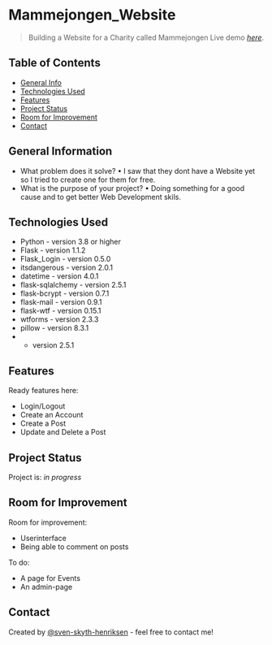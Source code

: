 # Mammejongen_Website

> Building a Website for a Charity called Mammejongen
> Live demo [_here_](https://www.example.com). <!-- If you have the project hosted somewhere, include the link here. -->

## Table of Contents
* [General Info](#general-information)
* [Technologies Used](#technologies-used)
* [Features](#features)
* [Project Status](#project-status)
* [Room for Improvement](#room-for-improvement)
* [Contact](#contact)



## General Information
- What problem does it solve?
• I saw that they dont have a Website yet so I tried to create one for them for free.
- What is the purpose of your project?
• Doing something for a good cause and to get better Web Development skils.
<!-- You don't have to answer all the questions - just the ones relevant to your project. -->


## Technologies Used
- Python - version 3.8 or higher
- Flask - version 1.1.2
- Flask_Login - version 0.5.0
- itsdangerous - version 2.0.1
- datetime - version 4.0.1
- flask-sqlalchemy - version 2.5.1
- flask-bcrypt - version 0.7.1 
- flask-mail - version 0.9.1
- flask-wtf - version 0.15.1
- wtforms - version 2.3.3
- pillow - version 8.3.1
-  - version 2.5.1



## Features
Ready features here:
- Login/Logout
- Create an Account
- Create a Post
- Update and Delete a Post



## Project Status
Project is: _in progress_ 


## Room for Improvement

Room for improvement:
- Userinterface
- Being able to comment on posts

To do:
- A page for Events
- An admin-page



## Contact
Created by [@sven-skyth-henriksen](https://github.com/Sven-Skyth-Henriksen) - feel free to contact me!

